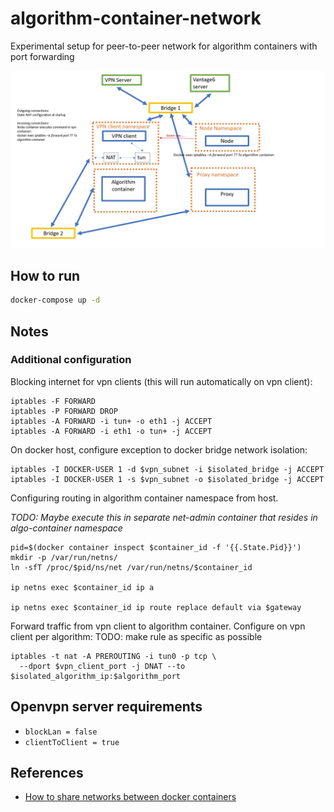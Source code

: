 # algorithm-container-network
Experimental setup for peer-to-peer network for algorithm containers with port forwarding

![port forwarding diagram](./port-forwarding-diagram.jpg)

## How to run
```bash
docker-compose up -d
```

## Notes
### Additional configuration
Blocking internet for vpn clients (this will run automatically on vpn client):
```shell
iptables -F FORWARD
iptables -P FORWARD DROP
iptables -A FORWARD -i tun+ -o eth1 -j ACCEPT
iptables -A FORWARD -i eth1 -o tun+ -j ACCEPT
```

On docker host, configure exception to docker bridge network isolation:
```shell
iptables -I DOCKER-USER 1 -d $vpn_subnet -i $isolated_bridge -j ACCEPT
iptables -I DOCKER-USER 1 -s $vpn_subnet -o $isolated_bridge -j ACCEPT
```

Configuring routing in algorithm container namespace from host.

_TODO: Maybe execute this in separate net-admin container that resides in algo-container namespace_
```shell
pid=$(docker container inspect $container_id -f '{{.State.Pid}}')
mkdir -p /var/run/netns/
ln -sfT /proc/$pid/ns/net /var/run/netns/$container_id

ip netns exec $container_id ip a

ip netns exec $container_id ip route replace default via $gateway
```

Forward traffic from vpn client to algorithm container. Configure on vpn client per algorithm:
TODO: make rule as specific as possible
```shell
iptables -t nat -A PREROUTING -i tun0 -p tcp \
  --dport $vpn_client_port -j DNAT --to $isolated_algorithm_ip:$algorithm_port
```

## Openvpn server requirements
- `blockLan = false`
- `clientToClient = true`

## References
* [How to share networks between docker containers](https://forums.docker.com/t/how-to-set-up-containers-with-vpn-client-installed-each-connecting-to-another-vpn-server/97549)
